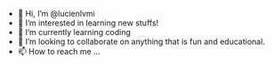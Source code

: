 - 👋 Hi, I’m @lucienlvmi
- 👀 I’m interested in learning new stuffs!
- 🌱 I’m currently learning coding
- 💞️ I’m looking to collaborate on anything that is fun and educational.
- 📫 How to reach me ...

<!---
lucienlvmi/lucienlvmi is a ✨ special ✨ repository because its `README.md` (this file) appears on your GitHub profile.
You can click the Preview link to take a look at your changes.
--->
